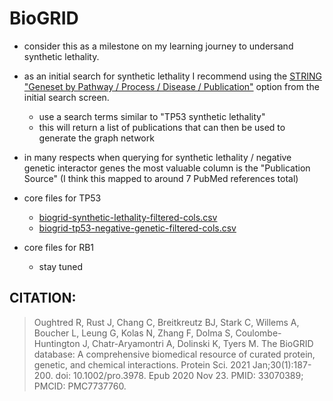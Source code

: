 # BioGRID

- consider this as a milestone on my learning journey to undersand synthetic lethality.

- as an initial search for synthetic lethality I recommend using the [STRING "Geneset by Pathway / Process / Disease / Publication"](https://string-db.org/cgi/input?input_page_active_form=single_term) option from the initial search screen.
  - use a search terms similar to "TP53 synthetic lethality"
  - this will return a list of publications that can then be used to generate the graph network

- in many respects when querying for synthetic lethality / negative genetic interactor genes the most valuable column is the "Publication Source" (I think this mapped to around 7 PubMed references total)

- core files for TP53
  - [biogrid-synthetic-lethality-filtered-cols.csv](./biogrid-tp53-synthetic-lethality-filtered-cols.csv)
  - [biogrid-tp53-negative-genetic-filtered-cols.csv](./biogrid-tp53-negative-genetic-filtered-cols.csv)
- core files for RB1
  - stay tuned

## CITATION:

> Oughtred R, Rust J, Chang C, Breitkreutz BJ, Stark C, Willems A, Boucher L, Leung G, Kolas N, Zhang F, Dolma S, Coulombe-Huntington J, Chatr-Aryamontri A, Dolinski K, Tyers M. The BioGRID database: A comprehensive biomedical resource of curated protein, genetic, and chemical interactions. Protein Sci. 2021 Jan;30(1):187-200. doi: 10.1002/pro.3978. Epub 2020 Nov 23. PMID: 33070389; PMCID: PMC7737760.

